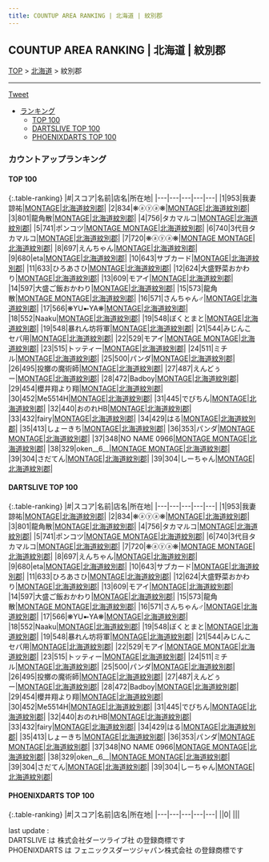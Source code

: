 ```yaml
---
title: COUNTUP AREA RANKING | 北海道 | 紋別郡
---
```

## COUNTUP AREA RANKING | 北海道 | 紋別郡

[TOP](/darts/rank/) > [北海道](/darts/rank/北海道/) > 紋別郡

___

<a href="https://twitter.com/share?ref_src=twsrc%5Etfw" data-text="COUNTUP AREA RANKING | 北海道紋別郡" class="twitter-share-button" data-hashtags="DARTSLIVE,PHOENIXDARTS,darts,ダーツ" data-show-count="false">Tweet</a>

* [ランキング](#カウントアップランキング)
    * [TOP 100](#top-100)
    * [DARTSLIVE TOP 100](#dartslive-top-100)
    * [PHOENIXDARTS TOP 100](#phoenixdarts-top-100)

### カウントアップランキング

#### TOP 100



{:.table-ranking}
|#|スコア|名前|店名|所在地|
|---|---|---|---|---|
|1|953|<span class="rank-name-dl">我妻　諒祐</span>|<a href="https://search.dartslive.com/jp/shop/d589309c002d05040d9b047a20a7ba1e">MONTAGE</a>|<a href="/darts/rank/北海道/紋別郡">北海道紋別郡</a>|
|2|834|<span class="rank-name-dl">❋ⓐⓨⓐ❋</span>|<a href="https://search.dartslive.com/jp/shop/d589309c002d05040d9b047a20a7ba1e">MONTAGE</a>|<a href="/darts/rank/北海道/紋別郡">北海道紋別郡</a>|
|3|801|<span class="rank-name-dl">龍角散</span>|<a href="https://search.dartslive.com/jp/shop/d589309c002d05040d9b047a20a7ba1e">MONTAGE</a>|<a href="/darts/rank/北海道/紋別郡">北海道紋別郡</a>|
|4|756|<span class="rank-name-dl">タカマルコ</span>|<a href="https://search.dartslive.com/jp/shop/d589309c002d05040d9b047a20a7ba1e">MONTAGE</a>|<a href="/darts/rank/北海道/紋別郡">北海道紋別郡</a>|
|5|741|<span class="rank-name-dl">ポンコツ</span>|<a href="https://search.dartslive.com/jp/shop/d589309c002d05040d9b047a20a7ba1e">MONTAGE MONTAGE</a>|<a href="/darts/rank/北海道/紋別郡">北海道紋別郡</a>|
|6|740|<span class="rank-name-dl">3代目タカマルコ</span>|<a href="https://search.dartslive.com/jp/shop/d589309c002d05040d9b047a20a7ba1e">MONTAGE</a>|<a href="/darts/rank/北海道/紋別郡">北海道紋別郡</a>|
|7|720|<span class="rank-name-dl">❋ⓐⓨⓐ❋</span>|<a href="https://search.dartslive.com/jp/shop/d589309c002d05040d9b047a20a7ba1e">MONTAGE MONTAGE</a>|<a href="/darts/rank/北海道/紋別郡">北海道紋別郡</a>|
|8|697|<span class="rank-name-dl">えんちゃん</span>|<a href="https://search.dartslive.com/jp/shop/d589309c002d05040d9b047a20a7ba1e">MONTAGE</a>|<a href="/darts/rank/北海道/紋別郡">北海道紋別郡</a>|
|9|680|<span class="rank-name-dl">eta</span>|<a href="https://search.dartslive.com/jp/shop/d589309c002d05040d9b047a20a7ba1e">MONTAGE</a>|<a href="/darts/rank/北海道/紋別郡">北海道紋別郡</a>|
|10|643|<span class="rank-name-dl">サブカード</span>|<a href="https://search.dartslive.com/jp/shop/d589309c002d05040d9b047a20a7ba1e">MONTAGE</a>|<a href="/darts/rank/北海道/紋別郡">北海道紋別郡</a>|
|11|633|<span class="rank-name-dl">ひろあさひ</span>|<a href="https://search.dartslive.com/jp/shop/d589309c002d05040d9b047a20a7ba1e">MONTAGE</a>|<a href="/darts/rank/北海道/紋別郡">北海道紋別郡</a>|
|12|624|<span class="rank-name-dl">大盛野菜おかわり</span>|<a href="https://search.dartslive.com/jp/shop/d589309c002d05040d9b047a20a7ba1e">MONTAGE</a>|<a href="/darts/rank/北海道/紋別郡">北海道紋別郡</a>|
|13|609|<span class="rank-name-dl">モアイ</span>|<a href="https://search.dartslive.com/jp/shop/d589309c002d05040d9b047a20a7ba1e">MONTAGE</a>|<a href="/darts/rank/北海道/紋別郡">北海道紋別郡</a>|
|14|597|<span class="rank-name-dl">大盛ご飯おかわり</span>|<a href="https://search.dartslive.com/jp/shop/d589309c002d05040d9b047a20a7ba1e">MONTAGE</a>|<a href="/darts/rank/北海道/紋別郡">北海道紋別郡</a>|
|15|573|<span class="rank-name-dl">龍角散</span>|<a href="https://search.dartslive.com/jp/shop/d589309c002d05040d9b047a20a7ba1e">MONTAGE MONTAGE</a>|<a href="/darts/rank/北海道/紋別郡">北海道紋別郡</a>|
|16|571|<span class="rank-name-dl">さんちゃん♂</span>|<a href="https://search.dartslive.com/jp/shop/d589309c002d05040d9b047a20a7ba1e">MONTAGE</a>|<a href="/darts/rank/北海道/紋別郡">北海道紋別郡</a>|
|17|566|<span class="rank-name-dl">❋YU➼YA❋</span>|<a href="https://search.dartslive.com/jp/shop/d589309c002d05040d9b047a20a7ba1e">MONTAGE</a>|<a href="/darts/rank/北海道/紋別郡">北海道紋別郡</a>|
|18|552|<span class="rank-name-dl">Naaku</span>|<a href="https://search.dartslive.com/jp/shop/d589309c002d05040d9b047a20a7ba1e">MONTAGE</a>|<a href="/darts/rank/北海道/紋別郡">北海道紋別郡</a>|
|19|548|<span class="rank-name-dl">ぼくとまと</span>|<a href="https://search.dartslive.com/jp/shop/d589309c002d05040d9b047a20a7ba1e">MONTAGE</a>|<a href="/darts/rank/北海道/紋別郡">北海道紋別郡</a>|
|19|548|<span class="rank-name-dl">暴れん坊将軍</span>|<a href="https://search.dartslive.com/jp/shop/d589309c002d05040d9b047a20a7ba1e">MONTAGE</a>|<a href="/darts/rank/北海道/紋別郡">北海道紋別郡</a>|
|21|544|<span class="rank-name-dl">みじんこ　セパ用</span>|<a href="https://search.dartslive.com/jp/shop/d589309c002d05040d9b047a20a7ba1e">MONTAGE</a>|<a href="/darts/rank/北海道/紋別郡">北海道紋別郡</a>|
|22|529|<span class="rank-name-dl">モアイ</span>|<a href="https://search.dartslive.com/jp/shop/d589309c002d05040d9b047a20a7ba1e">MONTAGE MONTAGE</a>|<a href="/darts/rank/北海道/紋別郡">北海道紋別郡</a>|
|23|515|<span class="rank-name-dl">トッティー</span>|<a href="https://search.dartslive.com/jp/shop/d589309c002d05040d9b047a20a7ba1e">MONTAGE</a>|<a href="/darts/rank/北海道/紋別郡">北海道紋別郡</a>|
|24|511|<span class="rank-name-dl">ミチル</span>|<a href="https://search.dartslive.com/jp/shop/d589309c002d05040d9b047a20a7ba1e">MONTAGE</a>|<a href="/darts/rank/北海道/紋別郡">北海道紋別郡</a>|
|25|500|<span class="rank-name-dl">パンダ</span>|<a href="https://search.dartslive.com/jp/shop/d589309c002d05040d9b047a20a7ba1e">MONTAGE</a>|<a href="/darts/rank/北海道/紋別郡">北海道紋別郡</a>|
|26|495|<span class="rank-name-dl">投擲の魔術師</span>|<a href="https://search.dartslive.com/jp/shop/d589309c002d05040d9b047a20a7ba1e">MONTAGE</a>|<a href="/darts/rank/北海道/紋別郡">北海道紋別郡</a>|
|27|487|<span class="rank-name-dl">えんどぅー</span>|<a href="https://search.dartslive.com/jp/shop/d589309c002d05040d9b047a20a7ba1e">MONTAGE</a>|<a href="/darts/rank/北海道/紋別郡">北海道紋別郡</a>|
|28|472|<span class="rank-name-dl">Badboy</span>|<a href="https://search.dartslive.com/jp/shop/d589309c002d05040d9b047a20a7ba1e">MONTAGE</a>|<a href="/darts/rank/北海道/紋別郡">北海道紋別郡</a>|
|29|454|<span class="rank-name-dl">櫻井翔より翔</span>|<a href="https://search.dartslive.com/jp/shop/d589309c002d05040d9b047a20a7ba1e">MONTAGE</a>|<a href="/darts/rank/北海道/紋別郡">北海道紋別郡</a>|
|30|452|<span class="rank-name-dl">Me5514H</span>|<a href="https://search.dartslive.com/jp/shop/d589309c002d05040d9b047a20a7ba1e">MONTAGE</a>|<a href="/darts/rank/北海道/紋別郡">北海道紋別郡</a>|
|31|445|<span class="rank-name-dl">でびちん</span>|<a href="https://search.dartslive.com/jp/shop/d589309c002d05040d9b047a20a7ba1e">MONTAGE</a>|<a href="/darts/rank/北海道/紋別郡">北海道紋別郡</a>|
|32|440|<span class="rank-name-dl">おのれHB</span>|<a href="https://search.dartslive.com/jp/shop/d589309c002d05040d9b047a20a7ba1e">MONTAGE</a>|<a href="/darts/rank/北海道/紋別郡">北海道紋別郡</a>|
|33|432|<span class="rank-name-dl">fairy</span>|<a href="https://search.dartslive.com/jp/shop/d589309c002d05040d9b047a20a7ba1e">MONTAGE</a>|<a href="/darts/rank/北海道/紋別郡">北海道紋別郡</a>|
|34|429|<span class="rank-name-dl">はる</span>|<a href="https://search.dartslive.com/jp/shop/d589309c002d05040d9b047a20a7ba1e">MONTAGE</a>|<a href="/darts/rank/北海道/紋別郡">北海道紋別郡</a>|
|35|413|<span class="rank-name-dl">しょーきち</span>|<a href="https://search.dartslive.com/jp/shop/d589309c002d05040d9b047a20a7ba1e">MONTAGE</a>|<a href="/darts/rank/北海道/紋別郡">北海道紋別郡</a>|
|36|353|<span class="rank-name-dl">パンダ</span>|<a href="https://search.dartslive.com/jp/shop/d589309c002d05040d9b047a20a7ba1e">MONTAGE MONTAGE</a>|<a href="/darts/rank/北海道/紋別郡">北海道紋別郡</a>|
|37|348|<span class="rank-name-dl">NO NAME 0966</span>|<a href="https://search.dartslive.com/jp/shop/d589309c002d05040d9b047a20a7ba1e">MONTAGE MONTAGE</a>|<a href="/darts/rank/北海道/紋別郡">北海道紋別郡</a>|
|38|329|<span class="rank-name-dl">oken__6__</span>|<a href="https://search.dartslive.com/jp/shop/d589309c002d05040d9b047a20a7ba1e">MONTAGE MONTAGE</a>|<a href="/darts/rank/北海道/紋別郡">北海道紋別郡</a>|
|39|304|<span class="rank-name-dl">さだてん</span>|<a href="https://search.dartslive.com/jp/shop/d589309c002d05040d9b047a20a7ba1e">MONTAGE</a>|<a href="/darts/rank/北海道/紋別郡">北海道紋別郡</a>|
|39|304|<span class="rank-name-dl">しーちゃん</span>|<a href="https://search.dartslive.com/jp/shop/d589309c002d05040d9b047a20a7ba1e">MONTAGE</a>|<a href="/darts/rank/北海道/紋別郡">北海道紋別郡</a>|


#### DARTSLIVE TOP 100



{:.table-ranking}
|#|スコア|名前|店名|所在地|
|---|---|---|---|---|
|1|953|<span class="rank-name-dl">我妻　諒祐</span>|<a href="https://search.dartslive.com/jp/shop/d589309c002d05040d9b047a20a7ba1e">MONTAGE</a>|<a href="/darts/rank/北海道/紋別郡">北海道紋別郡</a>|
|2|834|<span class="rank-name-dl">❋ⓐⓨⓐ❋</span>|<a href="https://search.dartslive.com/jp/shop/d589309c002d05040d9b047a20a7ba1e">MONTAGE</a>|<a href="/darts/rank/北海道/紋別郡">北海道紋別郡</a>|
|3|801|<span class="rank-name-dl">龍角散</span>|<a href="https://search.dartslive.com/jp/shop/d589309c002d05040d9b047a20a7ba1e">MONTAGE</a>|<a href="/darts/rank/北海道/紋別郡">北海道紋別郡</a>|
|4|756|<span class="rank-name-dl">タカマルコ</span>|<a href="https://search.dartslive.com/jp/shop/d589309c002d05040d9b047a20a7ba1e">MONTAGE</a>|<a href="/darts/rank/北海道/紋別郡">北海道紋別郡</a>|
|5|741|<span class="rank-name-dl">ポンコツ</span>|<a href="https://search.dartslive.com/jp/shop/d589309c002d05040d9b047a20a7ba1e">MONTAGE MONTAGE</a>|<a href="/darts/rank/北海道/紋別郡">北海道紋別郡</a>|
|6|740|<span class="rank-name-dl">3代目タカマルコ</span>|<a href="https://search.dartslive.com/jp/shop/d589309c002d05040d9b047a20a7ba1e">MONTAGE</a>|<a href="/darts/rank/北海道/紋別郡">北海道紋別郡</a>|
|7|720|<span class="rank-name-dl">❋ⓐⓨⓐ❋</span>|<a href="https://search.dartslive.com/jp/shop/d589309c002d05040d9b047a20a7ba1e">MONTAGE MONTAGE</a>|<a href="/darts/rank/北海道/紋別郡">北海道紋別郡</a>|
|8|697|<span class="rank-name-dl">えんちゃん</span>|<a href="https://search.dartslive.com/jp/shop/d589309c002d05040d9b047a20a7ba1e">MONTAGE</a>|<a href="/darts/rank/北海道/紋別郡">北海道紋別郡</a>|
|9|680|<span class="rank-name-dl">eta</span>|<a href="https://search.dartslive.com/jp/shop/d589309c002d05040d9b047a20a7ba1e">MONTAGE</a>|<a href="/darts/rank/北海道/紋別郡">北海道紋別郡</a>|
|10|643|<span class="rank-name-dl">サブカード</span>|<a href="https://search.dartslive.com/jp/shop/d589309c002d05040d9b047a20a7ba1e">MONTAGE</a>|<a href="/darts/rank/北海道/紋別郡">北海道紋別郡</a>|
|11|633|<span class="rank-name-dl">ひろあさひ</span>|<a href="https://search.dartslive.com/jp/shop/d589309c002d05040d9b047a20a7ba1e">MONTAGE</a>|<a href="/darts/rank/北海道/紋別郡">北海道紋別郡</a>|
|12|624|<span class="rank-name-dl">大盛野菜おかわり</span>|<a href="https://search.dartslive.com/jp/shop/d589309c002d05040d9b047a20a7ba1e">MONTAGE</a>|<a href="/darts/rank/北海道/紋別郡">北海道紋別郡</a>|
|13|609|<span class="rank-name-dl">モアイ</span>|<a href="https://search.dartslive.com/jp/shop/d589309c002d05040d9b047a20a7ba1e">MONTAGE</a>|<a href="/darts/rank/北海道/紋別郡">北海道紋別郡</a>|
|14|597|<span class="rank-name-dl">大盛ご飯おかわり</span>|<a href="https://search.dartslive.com/jp/shop/d589309c002d05040d9b047a20a7ba1e">MONTAGE</a>|<a href="/darts/rank/北海道/紋別郡">北海道紋別郡</a>|
|15|573|<span class="rank-name-dl">龍角散</span>|<a href="https://search.dartslive.com/jp/shop/d589309c002d05040d9b047a20a7ba1e">MONTAGE MONTAGE</a>|<a href="/darts/rank/北海道/紋別郡">北海道紋別郡</a>|
|16|571|<span class="rank-name-dl">さんちゃん♂</span>|<a href="https://search.dartslive.com/jp/shop/d589309c002d05040d9b047a20a7ba1e">MONTAGE</a>|<a href="/darts/rank/北海道/紋別郡">北海道紋別郡</a>|
|17|566|<span class="rank-name-dl">❋YU➼YA❋</span>|<a href="https://search.dartslive.com/jp/shop/d589309c002d05040d9b047a20a7ba1e">MONTAGE</a>|<a href="/darts/rank/北海道/紋別郡">北海道紋別郡</a>|
|18|552|<span class="rank-name-dl">Naaku</span>|<a href="https://search.dartslive.com/jp/shop/d589309c002d05040d9b047a20a7ba1e">MONTAGE</a>|<a href="/darts/rank/北海道/紋別郡">北海道紋別郡</a>|
|19|548|<span class="rank-name-dl">ぼくとまと</span>|<a href="https://search.dartslive.com/jp/shop/d589309c002d05040d9b047a20a7ba1e">MONTAGE</a>|<a href="/darts/rank/北海道/紋別郡">北海道紋別郡</a>|
|19|548|<span class="rank-name-dl">暴れん坊将軍</span>|<a href="https://search.dartslive.com/jp/shop/d589309c002d05040d9b047a20a7ba1e">MONTAGE</a>|<a href="/darts/rank/北海道/紋別郡">北海道紋別郡</a>|
|21|544|<span class="rank-name-dl">みじんこ　セパ用</span>|<a href="https://search.dartslive.com/jp/shop/d589309c002d05040d9b047a20a7ba1e">MONTAGE</a>|<a href="/darts/rank/北海道/紋別郡">北海道紋別郡</a>|
|22|529|<span class="rank-name-dl">モアイ</span>|<a href="https://search.dartslive.com/jp/shop/d589309c002d05040d9b047a20a7ba1e">MONTAGE MONTAGE</a>|<a href="/darts/rank/北海道/紋別郡">北海道紋別郡</a>|
|23|515|<span class="rank-name-dl">トッティー</span>|<a href="https://search.dartslive.com/jp/shop/d589309c002d05040d9b047a20a7ba1e">MONTAGE</a>|<a href="/darts/rank/北海道/紋別郡">北海道紋別郡</a>|
|24|511|<span class="rank-name-dl">ミチル</span>|<a href="https://search.dartslive.com/jp/shop/d589309c002d05040d9b047a20a7ba1e">MONTAGE</a>|<a href="/darts/rank/北海道/紋別郡">北海道紋別郡</a>|
|25|500|<span class="rank-name-dl">パンダ</span>|<a href="https://search.dartslive.com/jp/shop/d589309c002d05040d9b047a20a7ba1e">MONTAGE</a>|<a href="/darts/rank/北海道/紋別郡">北海道紋別郡</a>|
|26|495|<span class="rank-name-dl">投擲の魔術師</span>|<a href="https://search.dartslive.com/jp/shop/d589309c002d05040d9b047a20a7ba1e">MONTAGE</a>|<a href="/darts/rank/北海道/紋別郡">北海道紋別郡</a>|
|27|487|<span class="rank-name-dl">えんどぅー</span>|<a href="https://search.dartslive.com/jp/shop/d589309c002d05040d9b047a20a7ba1e">MONTAGE</a>|<a href="/darts/rank/北海道/紋別郡">北海道紋別郡</a>|
|28|472|<span class="rank-name-dl">Badboy</span>|<a href="https://search.dartslive.com/jp/shop/d589309c002d05040d9b047a20a7ba1e">MONTAGE</a>|<a href="/darts/rank/北海道/紋別郡">北海道紋別郡</a>|
|29|454|<span class="rank-name-dl">櫻井翔より翔</span>|<a href="https://search.dartslive.com/jp/shop/d589309c002d05040d9b047a20a7ba1e">MONTAGE</a>|<a href="/darts/rank/北海道/紋別郡">北海道紋別郡</a>|
|30|452|<span class="rank-name-dl">Me5514H</span>|<a href="https://search.dartslive.com/jp/shop/d589309c002d05040d9b047a20a7ba1e">MONTAGE</a>|<a href="/darts/rank/北海道/紋別郡">北海道紋別郡</a>|
|31|445|<span class="rank-name-dl">でびちん</span>|<a href="https://search.dartslive.com/jp/shop/d589309c002d05040d9b047a20a7ba1e">MONTAGE</a>|<a href="/darts/rank/北海道/紋別郡">北海道紋別郡</a>|
|32|440|<span class="rank-name-dl">おのれHB</span>|<a href="https://search.dartslive.com/jp/shop/d589309c002d05040d9b047a20a7ba1e">MONTAGE</a>|<a href="/darts/rank/北海道/紋別郡">北海道紋別郡</a>|
|33|432|<span class="rank-name-dl">fairy</span>|<a href="https://search.dartslive.com/jp/shop/d589309c002d05040d9b047a20a7ba1e">MONTAGE</a>|<a href="/darts/rank/北海道/紋別郡">北海道紋別郡</a>|
|34|429|<span class="rank-name-dl">はる</span>|<a href="https://search.dartslive.com/jp/shop/d589309c002d05040d9b047a20a7ba1e">MONTAGE</a>|<a href="/darts/rank/北海道/紋別郡">北海道紋別郡</a>|
|35|413|<span class="rank-name-dl">しょーきち</span>|<a href="https://search.dartslive.com/jp/shop/d589309c002d05040d9b047a20a7ba1e">MONTAGE</a>|<a href="/darts/rank/北海道/紋別郡">北海道紋別郡</a>|
|36|353|<span class="rank-name-dl">パンダ</span>|<a href="https://search.dartslive.com/jp/shop/d589309c002d05040d9b047a20a7ba1e">MONTAGE MONTAGE</a>|<a href="/darts/rank/北海道/紋別郡">北海道紋別郡</a>|
|37|348|<span class="rank-name-dl">NO NAME 0966</span>|<a href="https://search.dartslive.com/jp/shop/d589309c002d05040d9b047a20a7ba1e">MONTAGE MONTAGE</a>|<a href="/darts/rank/北海道/紋別郡">北海道紋別郡</a>|
|38|329|<span class="rank-name-dl">oken__6__</span>|<a href="https://search.dartslive.com/jp/shop/d589309c002d05040d9b047a20a7ba1e">MONTAGE MONTAGE</a>|<a href="/darts/rank/北海道/紋別郡">北海道紋別郡</a>|
|39|304|<span class="rank-name-dl">さだてん</span>|<a href="https://search.dartslive.com/jp/shop/d589309c002d05040d9b047a20a7ba1e">MONTAGE</a>|<a href="/darts/rank/北海道/紋別郡">北海道紋別郡</a>|
|39|304|<span class="rank-name-dl">しーちゃん</span>|<a href="https://search.dartslive.com/jp/shop/d589309c002d05040d9b047a20a7ba1e">MONTAGE</a>|<a href="/darts/rank/北海道/紋別郡">北海道紋別郡</a>|


#### PHOENIXDARTS TOP 100



{:.table-ranking}
|#|スコア|名前|店名|所在地|
|---|---|---|---|---|
||0|<span class="rank-name-dl"> </span>|<a href=""></a>|<a href="/darts/rank//"></a>|


<div class="footer border-top border-gray-light mt-5 pt-3 text-right text-gray">
    last update : <span style="font-weight: italic" id="foot_last_modified"></span><br />
    DARTSLIVE は 株式会社ダーツライブ社 の登録商標です<br />
    PHOENIXDARTS は フェニックスダーツジャパン株式会社 の登録商標です<br />
</div>

<script src="https://cdnjs.cloudflare.com/ajax/libs/jquery.tablesorter/2.31.3/js/jquery.tablesorter.min.js" integrity="sha512-qzgd5cYSZcosqpzpn7zF2ZId8f/8CHmFKZ8j7mU4OUXTNRd5g+ZHBPsgKEwoqxCtdQvExE5LprwwPAgoicguNg==" crossorigin="anonymous" referrerpolicy="no-referrer"></script>
<link rel="stylesheet" href="https://cdnjs.cloudflare.com/ajax/libs/jquery.tablesorter/2.31.3/css/theme.default.min.css" integrity="sha512-wghhOJkjQX0Lh3NSWvNKeZ0ZpNn+SPVXX1Qyc9OCaogADktxrBiBdKGDoqVUOyhStvMBmJQ8ZdMHiR3wuEq8+w==" crossorigin="anonymous" referrerpolicy="no-referrer" />
<script>
$(function() {
    $(".table-ranking").tablesorter({sortList:[[0, 0]]});
    $("#foot_last_modified").text(formatDate(new Date(document.lastModified), 'yyyy-MM-dd HH:mm:ss'));
});
</script>

<script async src="https://platform.twitter.com/widgets.js" charset="utf-8"></script>